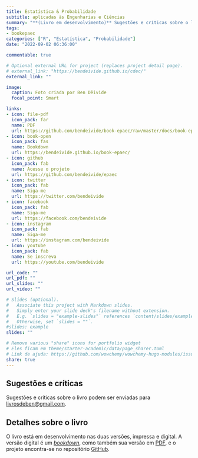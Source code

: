 ```yaml
---
title: Estatística & Probabilidade
subtitle: aplicadas às Engenharias e Ciências
summary: "**(Livro em desenvolvimento)** Sugestões e críticas sobre o livro podem ser enviadas para livrosdeben@gmail.com"
tags:
- bookepaec
categories: ["R", "Estatística", "Probabilidade"]
date: "2022-09-02 06:36:00"

commentable: true

# Optional external URL for project (replaces project detail page).
# external_link: "https://bendeivide.github.io/cdec/"
external_link: ""

image:
  caption: Foto criada por Ben Dêivide
  focal_point: Smart

links:
- icon: file-pdf
  icon_pack: far
  name: PDF
  url: https://github.com/bendeivide/book-epaec/raw/master/docs/book-epaec.pdf
- icon: book-open
  icon_pack: fas
  name: Bookdown
  url: https://bendeivide.github.io/book-epaec/
- icon: github
  icon_pack: fab
  name: Acesse o projeto
  url: https://github.com/bendeivide/epaec
- icon: twitter
  icon_pack: fab
  name: Siga-me
  url: https://twitter.com/bendeivide
- icon: facebook
  icon_pack: fab
  name: Siga-me
  url: https://facebook.com/bendeivide
- icon: instagram
  icon_pack: fab
  name: Siga-me
  url: https://instagram.com/bendeivide
- icon: youtube
  icon_pack: fab
  name: Se inscreva
  url: https://youtube.com/bendeivide

url_code: ""
url_pdf: ""
url_slides: ""
url_video: ""

# Slides (optional).
#   Associate this project with Markdown slides.
#   Simply enter your slide deck's filename without extension.
#   E.g. `slides = "example-slides"` references `content/slides/example-slides.md`.
#   Otherwise, set `slides = ""`.
#slides: example
slides: ""

# Remove various "share" icons for portfolio widget
# Eles ficam em theme/starter-academic/data/page_sharer.toml
# Link de ajuda: https://github.com/wowchemy/wowchemy-hugo-modules/issues/1611
share: true
---
```


## Sugestões e críticas

Sugestões e críticas sobre o livro podem ser enviadas para [livrosdeben@gmail.com](mailto:livrosdeben@gmail.com).

## Detalhes sobre o livro

O livro está em desenvolvimento nas duas versões, impressa e digital. A versão digital é um [*bookdown*](http://bendeivide.github.io/book-epaec), como também sua versão em [PDF](https://github.com/bendeivide/book-epaec/raw/master/docs/book-epaec.pdf), e o projeto encontra-se no repositório [GitHub](https://github.com/bendeivide/book-epaec).

